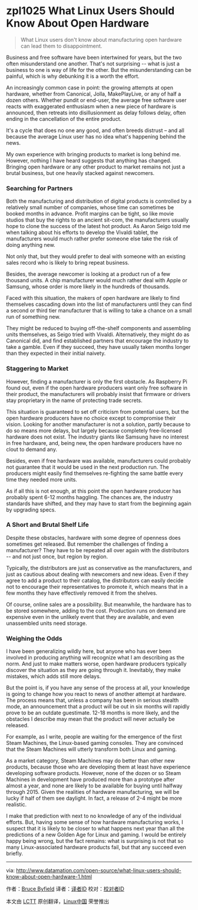 zpl1025
What Linux Users Should Know About Open Hardware
================================================================================
> What Linux users don't know about manufacturing open hardware can lead them to disappointment.

Business and free software have been intertwined for years, but the two often misunderstand one another. That's not surprising -- what is just a business to one is way of life for the other. But the misunderstanding can be painful, which is why debunking it is a worth the effort.

An increasingly common case in point: the growing attempts at open hardware, whether from Canonical, Jolla, MakePlayLive, or any of half a dozen others. Whether pundit or end-user, the average free software user reacts with exaggerated enthusiasm when a new piece of hardware is announced, then retreats into disillusionment as delay follows delay, often ending in the cancellation of the entire product.

It's a cycle that does no one any good, and often breeds distrust – and all because the average Linux user has no idea what's happening behind the news.

My own experience with bringing products to market is long behind me. However, nothing I have heard suggests that anything has changed. Bringing open hardware or any other product to market remains not just a brutal business, but one heavily stacked against newcomers.

### Searching for Partners ###

Both the manufacturing and distribution of digital products is controlled by a relatively small number of companies, whose time can sometimes be booked months in advance. Profit margins can be tight, so like movie studios that buy the rights to an ancient sit-com, the manufacturers usually hope to clone the success of the latest hot product. As Aaron Seigo told me when talking about his efforts to develop the Vivaldi tablet, the manufacturers would much rather prefer someone else take the risk of doing anything new.

Not only that, but they would prefer to deal with someone with an existing sales record who is likely to bring repeat business.

Besides, the average newcomer is looking at a product run of a few thousand units. A chip manufacturer would much rather deal with Apple or Samsung, whose order is more likely in the hundreds of thousands.

Faced with this situation, the makers of open hardware are likely to find themselves cascading down into the list of manufacturers until they can find a second or third tier manufacturer that is willing to take a chance on a small run of something new.

They might be reduced to buying off-the-shelf components and assembling units themselves, as Seigo tried with Vivaldi. Alternatively, they might do as Canonical did, and find established partners that encourage the industry to take a gamble. Even if they succeed, they have usually taken months longer than they expected in their initial naivety.

### Staggering to Market ###

However, finding a manufacturer is only the first obstacle. As Raspberry Pi found out, even if the open hardware producers want only free software in their product, the manufacturers will probably insist that firmware or drivers stay proprietary in the name of protecting trade secrets.

This situation is guaranteed to set off criticism from potential users, but the open hardware producers have no choice except to compromise their vision. Looking for another manufacturer is not a solution, partly because to do so means more delays, but largely because completely free-licensed hardware does not exist. The industry giants like Samsung have no interest in free hardware, and, being new, the open hardware producers have no clout to demand any.

Besides, even if free hardware was available, manufacturers could probably not guarantee that it would be used in the next production run. The producers might easily find themselves re-fighting the same battle every time they needed more units.

As if all this is not enough, at this point the open hardware producer has probably spent 6-12 months haggling. The chances are, the industry standards have shifted, and they may have to start from the beginning again by upgrading specs.

### A Short and Brutal Shelf Life ###

Despite these obstacles, hardware with some degree of openness does sometimes get released. But remember the challenges of finding a manufacturer? They have to be repeated all over again with the distributors -- and not just once, but region by region.

Typically, the distributors are just as conservative as the manufacturers, and just as cautious about dealing with newcomers and new ideas. Even if they agree to add a product to their catalog, the distributors can easily decide not to encourage their representatives to promote it, which means that in a few months they have effectively removed it from the shelves.

Of course, online sales are a possibility. But meanwhile, the hardware has to be stored somewhere, adding to the cost. Production runs on demand are expensive even in the unlikely event that they are available, and even unassembled units need storage.

### Weighing the Odds ###

I have been generalizing wildly here, but anyone who has ever been involved in producing anything will recognize what I am describing as the norm. And just to make matters worse, open hardware producers typically discover the situation as they are going through it. Inevitably, they make mistakes, which adds still more delays.

But the point is, if you have any sense of the process at all, your knowledge is going to change how you react to news of another attempt at hardware. The process means that, unless a company has been in serious stealth mode, an announcement that a product will be out in six months will rapidly prove to be an outdate guestimate. 12-18 months is more likely, and the obstacles I describe may mean that the product will never actually be released.

For example, as I write, people are waiting for the emergence of the first Steam Machines, the Linux-based gaming consoles. They are convinced that the Steam Machines will utterly transform both Linux and gaming.

As a market category, Steam Machines may do better than other new products, because those who are developing them at least have experience developing software products. However, none of the dozen or so Steam Machines in development have produced more than a prototype after almost a year, and none are likely to be available for buying until halfway through 2015. Given the realities of hardware manufacturing, we will be lucky if half of them see daylight. In fact, a release of 2-4 might be more realistic.

I make that prediction with next to no knowledge of any of the individual efforts. But, having some sense of how hardware manufacturing works, I suspect that it is likely to be closer to what happens next year than all the predictions of a new Golden Age for Linux and gaming. I would be entirely happy being wrong, but the fact remains: what is surprising is not that so many Linux-associated hardware products fail, but that any succeed even briefly.

--------------------------------------------------------------------------------

via: http://www.datamation.com/open-source/what-linux-users-should-know-about-open-hardware-1.html

作者：[Bruce Byfield][a]
译者：[译者ID](https://github.com/译者ID)
校对：[校对者ID](https://github.com/校对者ID)

本文由 [LCTT](https://github.com/LCTT/TranslateProject) 原创翻译，[Linux中国](http://linux.cn/) 荣誉推出

[a]:http://www.datamation.com/author/Bruce-Byfield-6030.html

